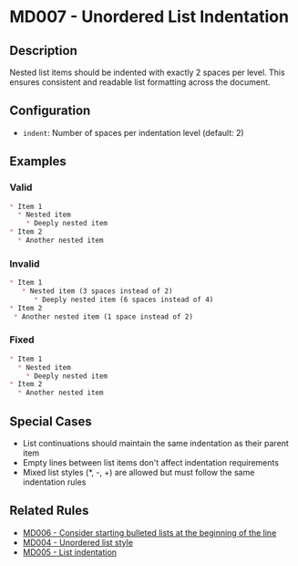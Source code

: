 # MD007 - Unordered List Indentation

## Description

Nested list items should be indented with exactly 2 spaces per level. This ensures consistent and readable list formatting across the document.

## Configuration

- `indent`: Number of spaces per indentation level (default: 2)

## Examples

<!-- markdownlint-disable -->
### Valid

```markdown
* Item 1
  * Nested item
    * Deeply nested item
* Item 2
  * Another nested item
```

### Invalid

```markdown
* Item 1
   * Nested item (3 spaces instead of 2)
      * Deeply nested item (6 spaces instead of 4)
* Item 2
 * Another nested item (1 space instead of 2)
```

### Fixed

```markdown
* Item 1
  * Nested item
    * Deeply nested item
* Item 2
  * Another nested item
```
<!-- markdownlint-enable -->

## Special Cases

- List continuations should maintain the same indentation as their parent item
- Empty lines between list items don't affect indentation requirements
- Mixed list styles (*, -, +) are allowed but must follow the same indentation rules

## Related Rules

- [MD006 - Consider starting bulleted lists at the beginning of the line](md006.md)
- [MD004 - Unordered list style](md004.md)
- [MD005 - List indentation](md005.md)
